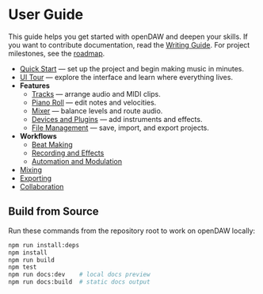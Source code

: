 # User Guide

This guide helps you get started with openDAW and deepen your skills. If you
want to contribute documentation, read the
[Writing Guide](../docs-dev/style/writing-guide.md). For project milestones,
see the [roadmap](../../../ROADMAP.md).

- [Quick Start](quick-start.md) — set up the project and begin making music in minutes.
- [UI Tour](ui-tour.md) — explore the interface and learn where everything lives.
- **Features**
  - [Tracks](features/tracks.md) — arrange audio and MIDI clips.
  - [Piano Roll](features/piano-roll.md) — edit notes and velocities.
  - [Mixer](features/mixer.md) — balance levels and route audio.
  - [Devices and Plugins](features/devices-and-plugins.md) — add instruments and effects.
  - [File Management](features/file-management.md) — save, import, and export projects.
- **Workflows**
  - [Beat Making](workflows/beat.md)
  - [Recording and Effects](workflows/record-and-fx.md)
  - [Automation and Modulation](workflows/automation-modulation.md)
- [Mixing](workflows/mixing.md)
- [Exporting](workflows/exporting.md)
- [Collaboration](workflows/collaboration.md)

## Build from Source

Run these commands from the repository root to work on openDAW locally:

```bash
npm run install:deps
npm install
npm run build
npm test
npm run docs:dev    # local docs preview
npm run docs:build  # static docs output
```
